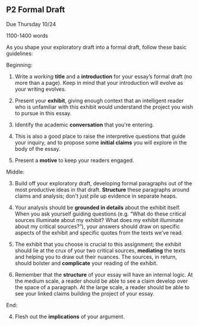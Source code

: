 ## P2 Formal Draft

Due Thursday 10/24  

1100-1400 words

As you shape your exploratory draft into a formal draft, follow these basic guidelines:

Beginning:

1. Write a *working* **title** and a **introduction** for your essay’s formal draft (no more than a page). Keep in mind that your introduction will evolve as your writing evolves.

2. Present your **exhibit**, giving enough context that an intelligent reader who is unfamiliar with this exhibit would understand the project you wish to pursue in this essay.

3. Identify the academic **conversation** that you're entering.

4. This is also a good place to raise the interpretive questions that guide your inquiry, and to propose some **initial claims** you will explore in the body of the essay.

5. Present a **motive** to keep your readers engaged.

Middle:

3. Build off your exploratory draft, developing formal paragraphs out of the most productive ideas in that draft. **Structure** these paragraphs around claims and analysis; don't just pile up evidence in separate heaps.

5. Your analysis should be **grounded in details** about the exhibit itself. When you ask yourself guiding questions (e.g. “What do these critical sources illuminate about my exhibit? What does my exhibit illuminate about my critical sources?”), your answers should draw on specific aspects of the exhibit and specific quotes from the texts we’ve read.

6. The exhibit that you choose is crucial to this assignment; the exhibit should lie at the crux of your two critical sources, **mediating** the texts and helping you to draw out their nuances. The sources, in return, should bolster and **complicate** your reading of the exhibit.

4. Remember that the **structure** of your essay will have an internal logic. At the medium scale, a reader should be able to see a claim develop over the space of a paragraph. At the large scale, a reader should be able to see your linked claims building the project of your essay.

End:

4. Flesh out the **implications** of your argument.
